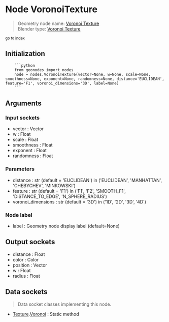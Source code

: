 
# Node VoronoiTexture

> Geometry node name: [Voronoi Texture](https://docs.blender.org/manual/en/latest/modeling/geometry_nodes/texture/voronoi.html)<br>
  Blender type: [Voronoi Texture](https://docs.blender.org/api/current/bpy.types.ShaderNodeTexVoronoi.html)
  
<sub>go to [index](/docs/index.md)</sub>

Initialization
--------------
        
        ```python
        from geonodes import nodes
        node = nodes.VoronoiTexture(vector=None, w=None, scale=None, smoothness=None, exponent=None, randomness=None, distance='EUCLIDEAN', feature='F1', voronoi_dimensions='3D', label=None)
        ```



## Arguments


### Input sockets

- vector : Vector
- w : Float
- scale : Float
- smoothness : Float
- exponent : Float
- randomness : Float

### Parameters

- distance : str (default = 'EUCLIDEAN') in ('EUCLIDEAN', 'MANHATTAN', 'CHEBYCHEV', 'MINKOWSKI')
- feature : str (default = 'F1') in ('F1', 'F2', 'SMOOTH_F1', 'DISTANCE_TO_EDGE', 'N_SPHERE_RADIUS')
- voronoi_dimensions : str (default = '3D') in ('1D', '2D', '3D', '4D')

### Node label

- label : Geometry node display label (default=None)

## Output sockets

- distance : Float
- color : Color
- position : Vector
- w : Float
- radius : Float

## Data sockets

> Data socket classes implementing this node.
  
  
- [Texture](/docs/sockets/Texture.md).[Voronoi](/docs/sockets/Texture.md#voronoi) : Static method
  
